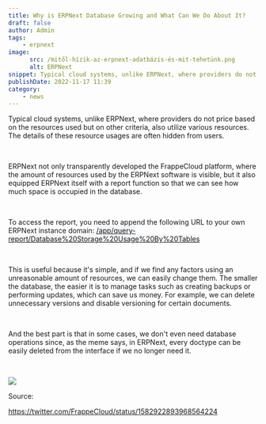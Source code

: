 ```yaml
---
title: Why is ERPNext Database Growing and What Can We Do About It?
draft: false
author: Admin
tags:
    - erpnext
image:
      src: /mitől-hízik-az-erpnext-adatbázis-és-mit-tehetünk.png
      alt: ERPNext
snippet: Typical cloud systems, unlike ERPNext, where providers do not price based on the resources used but on other criteria, also utilize various resources...
publishDate: 2022-11-17 11:39
category:
    - news
---
```


<p>Typical cloud systems, unlike ERPNext, where providers do not price based on the resources used but on other criteria, also utilize various resources. The details of these resource usages are often hidden from users.</p><p><br></p><p>ERPNext not only transparently developed the FrappeCloud platform, where the amount of resources used by the ERPNext software is visible, but it also equipped ERPNext itself with a report function so that we can see how much space is occupied in the database.</p><p><br></p><p>To access the report, you need to append the following URL to your own ERPNext instance domain: <a href="/app/query-report/Database%20Storage%20Usage%20By%20Tables" rel="noopener noreferrer" style="color: inherit; background-color: rgb(243, 245, 248); font-size: 14px;">/app/query-report/Database%20Storage%20Usage%20By%20Tables</a></p><p><br></p><p>This is useful because it's simple, and if we find any factors using an unreasonable amount of resources, we can easily change them. The smaller the database, the easier it is to manage tasks such as creating backups or performing updates, which can save us money. For example, we can delete unnecessary versions and disable versioning for certain documents.</p><p><br></p><p>And the best part is that in some cases, we don't even need database operations since, as the meme says, in ERPNext, every doctype can be easily deleted from the interface if we no longer need it.</p><p><br></p><p><img src="/cqblbkY.jpg"></p><p>Source:</p><p><a href="https://twitter.com/FrappeCloud/status/1582922893968564224" rel="noopener noreferrer">https://twitter.com/FrappeCloud/status/1582922893968564224</a></p>


